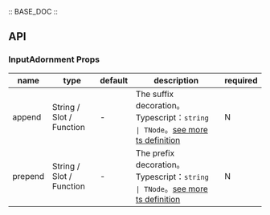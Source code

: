 :: BASE_DOC ::

## API


### InputAdornment Props

name | type | default | description | required
-- | -- | -- | -- | --
append | String / Slot / Function | - | The suffix decoration。Typescript：`string \| TNode`。[see more ts definition](https://github.com/Tencent/tdesign-mobile-vue/blob/develop/src/common.ts) | N
prepend | String / Slot / Function | - | The prefix decoration。Typescript：`string \| TNode`。[see more ts definition](https://github.com/Tencent/tdesign-mobile-vue/blob/develop/src/common.ts) | N
